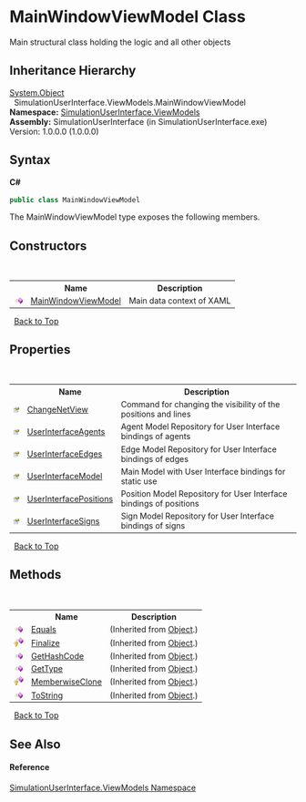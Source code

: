 # MainWindowViewModel Class
 

Main structural class holding the logic and all other objects


## Inheritance Hierarchy
<a href="http://msdn2.microsoft.com/en-us/library/e5kfa45b" target="_blank">System.Object</a><br />&nbsp;&nbsp;SimulationUserInterface.ViewModels.MainWindowViewModel<br />
**Namespace:**&nbsp;<a href="924c2563-a6dd-f6eb-0b37-7b10c9c1ac24">SimulationUserInterface.ViewModels</a><br />**Assembly:**&nbsp;SimulationUserInterface (in SimulationUserInterface.exe) Version: 1.0.0.0 (1.0.0.0)

## Syntax

**C#**<br />
``` C#
public class MainWindowViewModel
```

The MainWindowViewModel type exposes the following members.


## Constructors
&nbsp;<table><tr><th></th><th>Name</th><th>Description</th></tr><tr><td>![Public method](media/pubmethod.gif "Public method")</td><td><a href="a70d18d4-cc43-ec88-1ad3-3fadae7ec837">MainWindowViewModel</a></td><td>
Main data context of XAML</td></tr></table>&nbsp;
<a href="#mainwindowviewmodel-class">Back to Top</a>

## Properties
&nbsp;<table><tr><th></th><th>Name</th><th>Description</th></tr><tr><td>![Public property](media/pubproperty.gif "Public property")</td><td><a href="7053294f-dea4-c51b-4cdb-58d77bde3f0c">ChangeNetView</a></td><td>
Command for changing the visibility of the positions and lines</td></tr><tr><td>![Public property](media/pubproperty.gif "Public property")</td><td><a href="b9671981-09c3-3296-745f-0b977ec892d0">UserInterfaceAgents</a></td><td>
Agent Model Repository for User Interface bindings of agents</td></tr><tr><td>![Public property](media/pubproperty.gif "Public property")</td><td><a href="d1ca1a42-b822-94e0-68d3-a236b7232a43">UserInterfaceEdges</a></td><td>
Edge Model Repository for User Interface bindings of edges</td></tr><tr><td>![Public property](media/pubproperty.gif "Public property")</td><td><a href="ea9090a0-2f35-9cfd-75d0-2d73fdf9ee0d">UserInterfaceModel</a></td><td>
Main Model with User Interface bindings for static use</td></tr><tr><td>![Public property](media/pubproperty.gif "Public property")</td><td><a href="45aca5dc-3ecb-f32c-9fee-859c7aabfea9">UserInterfacePositions</a></td><td>
Position Model Repository for User Interface bindings of positions</td></tr><tr><td>![Public property](media/pubproperty.gif "Public property")</td><td><a href="b25d03e4-06e7-6997-22b2-4420f8133487">UserInterfaceSigns</a></td><td>
Sign Model Repository for User Interface bindings of signs</td></tr></table>&nbsp;
<a href="#mainwindowviewmodel-class">Back to Top</a>

## Methods
&nbsp;<table><tr><th></th><th>Name</th><th>Description</th></tr><tr><td>![Public method](media/pubmethod.gif "Public method")</td><td><a href="http://msdn2.microsoft.com/en-us/library/bsc2ak47" target="_blank">Equals</a></td><td> (Inherited from <a href="http://msdn2.microsoft.com/en-us/library/e5kfa45b" target="_blank">Object</a>.)</td></tr><tr><td>![Protected method](media/protmethod.gif "Protected method")</td><td><a href="http://msdn2.microsoft.com/en-us/library/4k87zsw7" target="_blank">Finalize</a></td><td> (Inherited from <a href="http://msdn2.microsoft.com/en-us/library/e5kfa45b" target="_blank">Object</a>.)</td></tr><tr><td>![Public method](media/pubmethod.gif "Public method")</td><td><a href="http://msdn2.microsoft.com/en-us/library/zdee4b3y" target="_blank">GetHashCode</a></td><td> (Inherited from <a href="http://msdn2.microsoft.com/en-us/library/e5kfa45b" target="_blank">Object</a>.)</td></tr><tr><td>![Public method](media/pubmethod.gif "Public method")</td><td><a href="http://msdn2.microsoft.com/en-us/library/dfwy45w9" target="_blank">GetType</a></td><td> (Inherited from <a href="http://msdn2.microsoft.com/en-us/library/e5kfa45b" target="_blank">Object</a>.)</td></tr><tr><td>![Protected method](media/protmethod.gif "Protected method")</td><td><a href="http://msdn2.microsoft.com/en-us/library/57ctke0a" target="_blank">MemberwiseClone</a></td><td> (Inherited from <a href="http://msdn2.microsoft.com/en-us/library/e5kfa45b" target="_blank">Object</a>.)</td></tr><tr><td>![Public method](media/pubmethod.gif "Public method")</td><td><a href="http://msdn2.microsoft.com/en-us/library/7bxwbwt2" target="_blank">ToString</a></td><td> (Inherited from <a href="http://msdn2.microsoft.com/en-us/library/e5kfa45b" target="_blank">Object</a>.)</td></tr></table>&nbsp;
<a href="#mainwindowviewmodel-class">Back to Top</a>

## See Also


#### Reference
<a href="924c2563-a6dd-f6eb-0b37-7b10c9c1ac24">SimulationUserInterface.ViewModels Namespace</a><br />